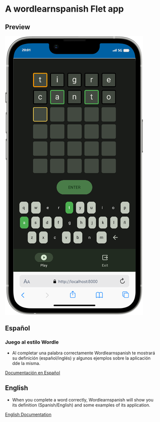 # A wordlearnspanish Flet app

## Preview

![Previsualizacion de la app](docs/screenshots/mobile-green.png)

## Español

### Juego al estilo Wordle

- Al completar una palabra correctamente Wordlearnspanish te mostrará su definición (español/inglés) y algunos ejemplos sobre la aplicación dde la misma.

[Documentación en Español](docs/español/README.md)

## English

- When you complete a word correctly, Wordlearnspanish will show you its definition (Spanish/English) and some examples of its application.

[English Documentation](docs/english/README.md)
